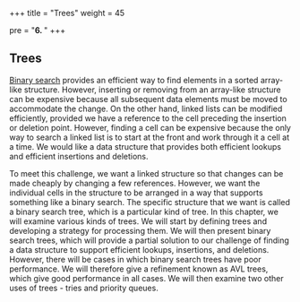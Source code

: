 +++
title = "Trees"
weight = 45

pre = "<b>6. </b>"
+++

## Trees

[Binary search](/dictionaries/binary-search) provides an efficient way to find elements in a sorted array-like structure. However, inserting or removing from an array-like structure can be expensive because all subsequent data elements must be moved to accommodate the change. On the other hand, linked lists can be modified efficiently, provided we have a reference to the cell preceding the insertion or deletion point. However, finding a cell can be expensive because the only way to search a linked list is to start at the front and work through it a cell at a time. We would like a data structure that provides both efficient lookups and efficient insertions and deletions.

To meet this challenge, we want a linked structure so that changes can be made cheaply by changing a few references. However, we want the individual cells in the structure to be arranged in a way that supports something like a binary search. The specific structure that we want is called a binary search tree, which is a particular kind of tree.
In this chapter, we will examine various kinds of trees. We will start by defining trees and developing a strategy for processing them. We will then present binary search trees, which will provide a partial solution to our challenge of finding a data structure to support efficient lookups, insertions, and deletions. However, there will be cases in which binary search trees have poor performance. We will therefore give a refinement known as AVL trees, which give good performance in all cases. We will then examine two other uses of trees - tries and priority queues. 
